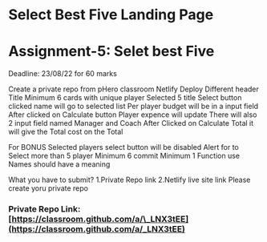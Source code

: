 # Select Best Five Landing Page

# Assignment-5: Selet best Five

Deadline: 23/08/22 for 60 marks

Create a private repo from pHero classroom
Netlify Deploy
Different header
Title
Minimum 6 cards with unique player
Selected 5 title
Select button clicked name will go to selected list
Per player budget will be in a input field
After clicked on Calculate button Player expence will update
There will also 2 input field named Manager and Coach
After Clicked on Calculate Total it will give the Total cost on the Total

For BONUS
Selected players select button will be disabled
Alert for to Select more than 5 player
Minimum 6 commit
Minimum 1 Function use
Names should have a meaning

What you have to submit?
1.Private Repo link
2.Netlify live site link
Please create yoru private repo

### Private Repo Link: [https://classroom.github.com/a/\_LNX3tEE](https://classroom.github.com/a/_LNX3tEE)
